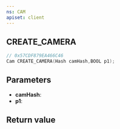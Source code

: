```yaml
---
ns: CAM
apiset: client
---
```

## CREATE_CAMERA

```c
// 0x57CDF879EA466C46
Cam CREATE_CAMERA(Hash camHash,BOOL p1);
```


## Parameters
* **camHash**:
* **p1**:

## Return value
